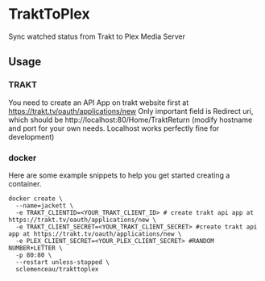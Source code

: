 # TraktToPlex
Sync watched status from Trakt to Plex Media Server

## Usage

### TRAKT
You need to create an API App on trakt website first at https://trakt.tv/oauth/applications/new
Only important field is Redirect uri, which should be http://localhost:80/Home/TraktReturn 
(modify hostname and port for your own needs. Localhost works perfectly fine for development)

### docker
Here are some example snippets to help you get started creating a container.


```
docker create \
  --name=jackett \
  -e TRAKT_CLIENTID=<YOUR_TRAKT_CLIENT_ID> # create trakt api app at https://trakt.tv/oauth/applications/new \
  -e TRAKT_CLIENT_SECRET=<YOUR_TRAKT_CLIENT_SECRET> #create trakt api app at https://trakt.tv/oauth/applications/new \
  -e PLEX_CLIENT_SECRET=<YOUR_PLEX_CLIENT_SECRET> #RANDOM NUMBER+LETTER \
  -p 80:80 \
  --restart unless-stopped \
  sclemenceau/trakttoplex
```
